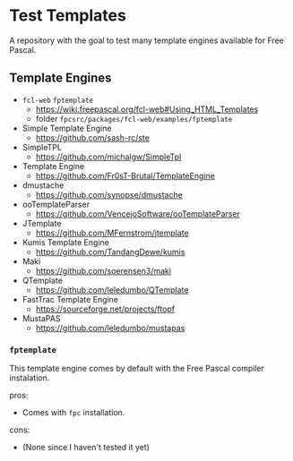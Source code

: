 # Test Templates

A repository with the goal to test many template engines available for Free Pascal.

## Template Engines

- `fcl-web` `fptemplate`
  - https://wiki.freepascal.org/fcl-web#Using_HTML_Templates
  - folder `fpcsrc/packages/fcl-web/examples/fptemplate`
- Simple Template Engine
  - https://github.com/sash-rc/ste
- SimpleTPL
  - https://github.com/michalgw/SimpleTpl
- Template Engine
  - https://github.com/Fr0sT-Brutal/TemplateEngine
- dmustache
  - https://github.com/synopse/dmustache
- ooTemplateParser
  - https://github.com/VencejoSoftware/ooTemplateParser
- JTemplate
  - https://github.com/MFernstrom/jtemplate
- Kumis Template Engine
  - https://github.com/TandangDewe/kumis
- Maki
  - https://github.com/soerensen3/maki
- QTemplate
  - https://github.com/leledumbo/QTemplate
- FastTrac Template Engine
  - https://sourceforge.net/projects/ftopf
- MustaPAS
  - https://github.com/leledumbo/mustapas

### `fptemplate`

This template engine comes by default with the Free Pascal compiler instalation.

pros:
- Comes with `fpc` installation.

cons:
- (None since I haven't tested it yet)
